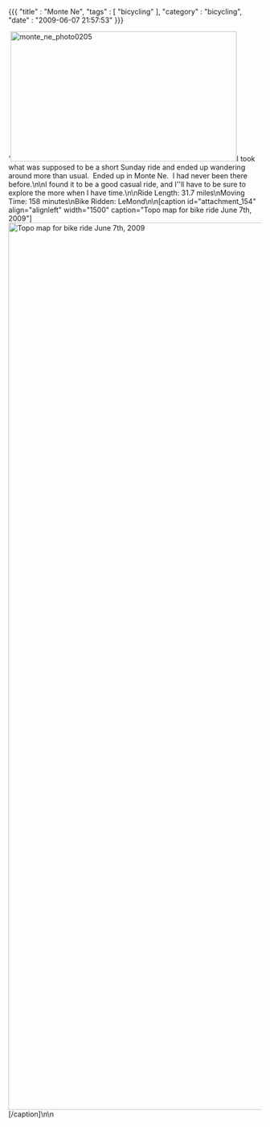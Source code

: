 {{{ "title" : "Monte Ne", "tags" : [ "bicycling" ], "category" : "bicycling", "date" : "2009-06-07 21:57:53" }}}

'<a href="http://mark-ott.info/blog/wp-content/uploads/2009/06/monte_ne_photo0205.jpg"><img class="alignleft size-full wp-image-156" title="monte_ne_photo0205" src="http://mark-ott.info/blog/wp-content/uploads/2009/06/monte_ne_photo0205.jpg" alt="monte_ne_photo0205" width="450" height="259" /></a>I took what was supposed to be a short Sunday ride and ended up wandering around more than usual.  Ended up in Monte Ne.  I had never been there before.\n\nI found it to be a good casual ride, and I''ll have to be sure to explore the more when I have time.\n\nRide Length: 31.7 miles\nMoving Time: 158 minutes\nBike Ridden: LeMond\n\n[caption id="attachment_154" align="alignleft" width="1500" caption="Topo map for bike ride June 7th, 2009"]<a href="http://mark-ott.info/blog/wp-content/uploads/2009/06/06-07-2009tpomb.jpg"><img class="size-full wp-image-154" title="06-07-2009tpomb" src="http://mark-ott.info/blog/wp-content/uploads/2009/06/06-07-2009tpomb.jpg" alt="Topo map for bike ride June 7th, 2009" width="1500" height="1767" /></a>[/caption]\n\n<!--more-->